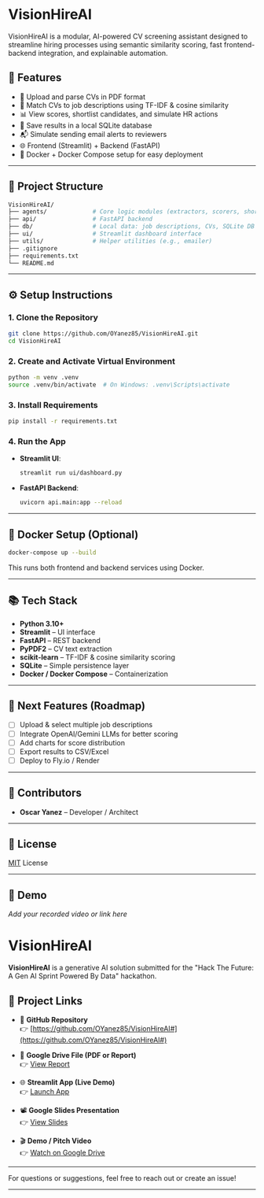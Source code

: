 # VisionHireAI

VisionHireAI is a modular, AI-powered CV screening assistant designed to streamline hiring processes using semantic similarity scoring, fast frontend-backend integration, and explainable automation.

## 🚀 Features

- 📄 Upload and parse CVs in PDF format
- 🧠 Match CVs to job descriptions using TF-IDF & cosine similarity
- 📊 View scores, shortlist candidates, and simulate HR actions
- 💾 Save results in a local SQLite database
- 📬 Simulate sending email alerts to reviewers
- 🌐 Frontend (Streamlit) + Backend (FastAPI)
- 🐳 Docker + Docker Compose setup for easy deployment

---

## 📂 Project Structure

```bash
VisionHireAI/
├── agents/             # Core logic modules (extractors, scorers, shortlister, etc.)
├── api/                # FastAPI backend
├── db/                 # Local data: job descriptions, CVs, SQLite DB
├── ui/                 # Streamlit dashboard interface
├── utils/              # Helper utilities (e.g., emailer)
├── .gitignore
├── requirements.txt
└── README.md
```

---

## ⚙️ Setup Instructions

### 1. Clone the Repository
```bash
git clone https://github.com/OYanez85/VisionHireAI.git
cd VisionHireAI
```

### 2. Create and Activate Virtual Environment
```bash
python -m venv .venv
source .venv/bin/activate  # On Windows: .venv\Scripts\activate
```

### 3. Install Requirements
```bash
pip install -r requirements.txt
```

### 4. Run the App
- **Streamlit UI**:
  ```bash
  streamlit run ui/dashboard.py
  ```
- **FastAPI Backend**:
  ```bash
  uvicorn api.main:app --reload
  ```

---

## 🐳 Docker Setup (Optional)

```bash
docker-compose up --build
```

This runs both frontend and backend services using Docker.

---

## 📚 Tech Stack

- **Python 3.10+**
- **Streamlit** – UI interface
- **FastAPI** – REST backend
- **PyPDF2** – CV text extraction
- **scikit-learn** – TF-IDF & cosine similarity scoring
- **SQLite** – Simple persistence layer
- **Docker / Docker Compose** – Containerization

---

## 🎯 Next Features (Roadmap)

- [ ] Upload & select multiple job descriptions
- [ ] Integrate OpenAI/Gemini LLMs for better scoring
- [ ] Add charts for score distribution
- [ ] Export results to CSV/Excel
- [ ] Deploy to Fly.io / Render

---

## 🤝 Contributors
- **Oscar Yanez** – Developer / Architect

---

## 📄 License
[MIT](LICENSE) License

---

## 📸 Demo
_Add your recorded video or link here_

# VisionHireAI

**VisionHireAI** is a generative AI solution submitted for the "Hack The Future: A Gen AI Sprint Powered By Data" hackathon.

## 🚀 Project Links

- 🔗 **GitHub Repository**  
  👉 [https://github.com/OYanez85/VisionHireAI#](https://github.com/OYanez85/VisionHireAI#)

- 📄 **Google Drive File (PDF or Report)**  
  👉 [View Report](https://drive.google.com/file/d/1s3tw3rbmDdd7-TYUS6quVyfJlhWZHqRf/view?usp=drive_link)

- 🌐 **Streamlit App (Live Demo)**  
  👉 [Launch App](https://visionhireai.streamlit.app/)

- 📽️ **Google Slides Presentation**  
  👉 [View Slides](https://docs.google.com/presentation/d/1PKLlha74MLJwgR326pWl-JbBU1zKXTGM/edit?usp=sharing&ouid=100907462623455240504&rtpof=true&sd=true)

- 🎬 **Demo / Pitch Video**  
  👉 [Watch on Google Drive](https://drive.google.com/file/d/1s3tw3rbmDdd7-TYUS6quVyfJlhWZHqRf/view?usp=drive_link)


---

For questions or suggestions, feel free to reach out or create an issue!

---
